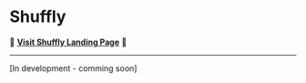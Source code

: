 # Shuffly

🎵 **[Visit Shuffly Landing Page](https://kennethfinne.github.io/shuffly.github.io/)** 🎵

---

[In development - comming soon]